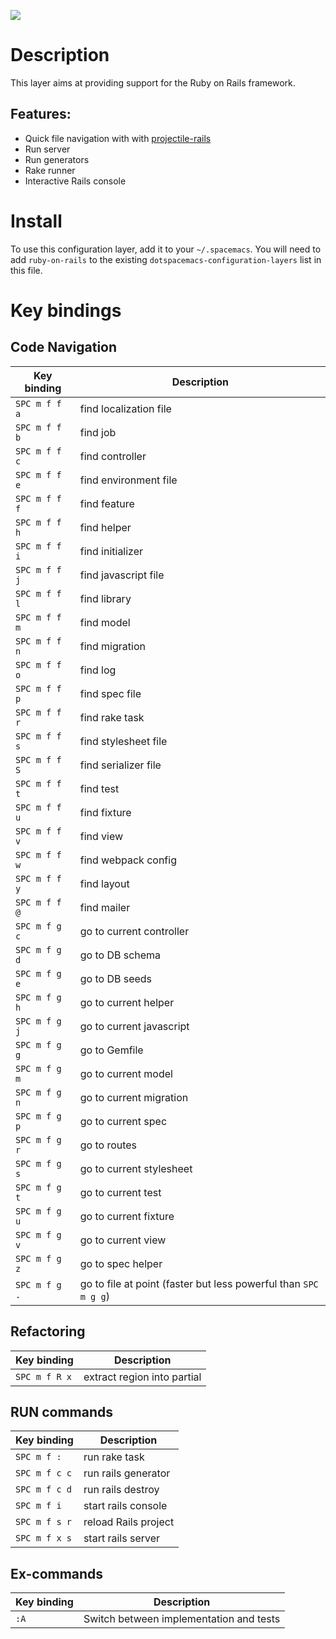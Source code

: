 ![](img/ror.png)

Description
===========

This layer aims at providing support for the Ruby on Rails framework.

Features:
---------

-   Quick file navigation with with
    [projectile-rails](https://github.com/asok/projectile-rails)
-   Run server
-   Run generators
-   Rake runner
-   Interactive Rails console

Install
=======

To use this configuration layer, add it to your `~/.spacemacs`. You will
need to add `ruby-on-rails` to the existing
`dotspacemacs-configuration-layers` list in this file.

Key bindings
============

Code Navigation
---------------

| Key binding   | Description                                                     |
|---------------|-----------------------------------------------------------------|
| `SPC m f f a` | find localization file                                          |
| `SPC m f f b` | find job                                                        |
| `SPC m f f c` | find controller                                                 |
| `SPC m f f e` | find environment file                                           |
| `SPC m f f f` | find feature                                                    |
| `SPC m f f h` | find helper                                                     |
| `SPC m f f i` | find initializer                                                |
| `SPC m f f j` | find javascript file                                            |
| `SPC m f f l` | find library                                                    |
| `SPC m f f m` | find model                                                      |
| `SPC m f f n` | find migration                                                  |
| `SPC m f f o` | find log                                                        |
| `SPC m f f p` | find spec file                                                  |
| `SPC m f f r` | find rake task                                                  |
| `SPC m f f s` | find stylesheet file                                            |
| `SPC m f f S` | find serializer file                                            |
| `SPC m f f t` | find test                                                       |
| `SPC m f f u` | find fixture                                                    |
| `SPC m f f v` | find view                                                       |
| `SPC m f f w` | find webpack config                                             |
| `SPC m f f y` | find layout                                                     |
| `SPC m f f @` | find mailer                                                     |
| `SPC m f g c` | go to current controller                                        |
| `SPC m f g d` | go to DB schema                                                 |
| `SPC m f g e` | go to DB seeds                                                  |
| `SPC m f g h` | go to current helper                                            |
| `SPC m f g j` | go to current javascript                                        |
| `SPC m f g g` | go to Gemfile                                                   |
| `SPC m f g m` | go to current model                                             |
| `SPC m f g n` | go to current migration                                         |
| `SPC m f g p` | go to current spec                                              |
| `SPC m f g r` | go to routes                                                    |
| `SPC m f g s` | go to current stylesheet                                        |
| `SPC m f g t` | go to current test                                              |
| `SPC m f g u` | go to current fixture                                           |
| `SPC m f g v` | go to current view                                              |
| `SPC m f g z` | go to spec helper                                               |
| `SPC m f g .` | go to file at point (faster but less powerful than `SPC m g g`) |

Refactoring
-----------

| Key binding   | Description                 |
|---------------|-----------------------------|
| `SPC m f R x` | extract region into partial |

RUN commands
------------

| Key binding   | Description          |
|---------------|----------------------|
| `SPC m f :`   | run rake task        |
| `SPC m f c c` | run rails generator  |
| `SPC m f c d` | run rails destroy    |
| `SPC m f i`   | start rails console  |
| `SPC m f s r` | reload Rails project |
| `SPC m f x s` | start rails server   |

Ex-commands
-----------

| Key binding | Description                             |
|-------------|-----------------------------------------|
| `:A`        | Switch between implementation and tests |
